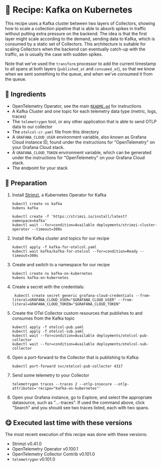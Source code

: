 # 🍜 Recipe: Kafka on Kubernetes

This recipe uses a Kafka cluster between two layers of Collectors, showing how to scale a collection pipeline that is able to absorb spikes in traffic without putting extra pressure on the backend. The idea is that the first layer might scale according to the demand, sending data to Kafka, which is consumed by a static set of Collectors. This architecture is suitable for scaling Collectors when the backend can eventually catch-up with the traffic, as is usually the case with sudden spikes.

Note that we've used the `transform` processor to add the current timestamp to all spans at both layers (`published_at` and `consumed_at`), so that we know when we sent something to the queue, and when we've consumed it from the queue.

## 🧄 Ingredients

- OpenTelemetry Operator, see the main [`README.md`](../README.md) for instructions
- A Kafka Cluster and one topic for each telemetry data type (metric, logs, traces)
- The `telemetrygen` tool, or any other application that is able to send OTLP data to our collector 
- The `otelcol-cr.yaml` file from this directory
- A `GRAFANA_CLOUD_USER` environment variable, also known as Grafana Cloud instance ID, found under the instructions for "OpenTelemetry" on your Grafana Cloud stack.
- A `GRAFANA_CLOUD_TOKEN` environment variable, which can be generated under the instructions for "OpenTelemetry" on your Grafana Cloud stack.
- The endpoint for your stack

## 🥣 Preparation

1. Install [Strimzi](https://strimzi.io), a Kubernetes Operator for Kafka
    ```terminal
    kubectl create ns kafka
    kubens kafka

    kubectl create -f 'https://strimzi.io/install/latest?namespace=kafka'
    kubectl wait --for=condition=Available deployments/strimzi-cluster-operator --timeout=300s
    ```

2. Install the Kafka cluster and topics for our recipe
    ```terminal
    kubectl apply -f kafka-for-otelcol.yaml
    kubectl wait kafka/kafka-for-otelcol --for=condition=Ready --timeout=300s
    ```

3. Create and switch to a namespace for our recipe
    ```terminal
    kubectl create ns kafka-on-kubernetes
    kubens kafka-on-kubernetes
    ```

4. Create a secret with the credentials: 
   ```terminal
    kubectl create secret generic grafana-cloud-credentials --from-literal=GRAFANA_CLOUD_USER="$GRAFANA_CLOUD_USER" --from-literal=GRAFANA_CLOUD_TOKEN="$GRAFANA_CLOUD_TOKEN"
   ```

5. Create the OTel Collector custom resources that publishes to and consumes from the Kafka topic
    ```terminal
    kubectl apply -f otelcol-pub.yaml
    kubectl apply -f otelcol-sub.yaml
    kubectl wait --for=condition=Available deployments/otelcol-pub-collector
    kubectl wait --for=condition=Available deployments/otelcol-sub-collector
    ```

6. Open a port-forward to the Collector that is publishing to Kafka: 
   ```terminal
   kubectl port-forward svc/otelcol-pub-collector 4317
   ```

7. Send some telemetry to your Collector
   ```terminal
   telemetrygen traces --traces 2 --otlp-insecure --otlp-attributes='recipe="kafka-on-kubernetes"'
   ```

8. Open your Grafana instance, go to Explore, and select the appropriate datasource, such as "...-traces". If used the command above, click "Search" and you should see two traces listed, each with two spans.

## 😋 Executed last time with these versions

The most recent execution of this recipe was done with these versions:

- Strimzi v0.41.0
- OpenTelemetry Operator v0.100.1
- OpenTelemetry Collector Contrib v0.101.0
- `telemetrygen` v0.101.0
